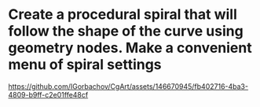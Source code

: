 # Create a procedural spiral that will follow the shape of the curve using geometry nodes. Make a convenient menu of spiral settings 



https://github.com/IGorbachov/CgArt/assets/146670945/fb402716-4ba3-4809-b9ff-c2e01ffe48cf

